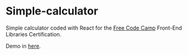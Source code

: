 # Simple-calculator
Simple calculator coded with React for the [Free Code Camp](https://learn.freecodecamp.org/) Front-End Libraries Certification.

Demo in [here](https://pawlo0.github.io/simple-calculator/).
